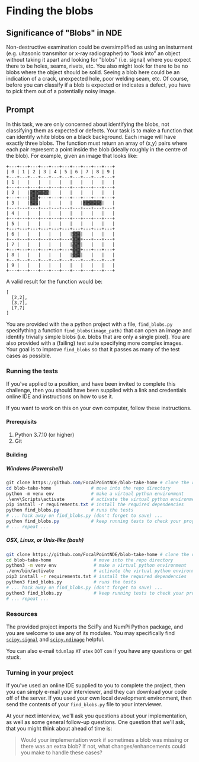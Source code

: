 # Finding the blobs

## Significance of "Blobs" in NDE

Non-destructive examination could be oversimplified as using an insturment
(e.g. ultasonic transmitor or x-ray radiographer) to "look into" an object
without taking it apart and looking for "blobs" (i.e. signal) where you expect
there to be holes, seams, rivets, etc. You also might look for there to be no
blobs where the object should be solid. Seeing a blob here could be an
indication of a crack, unexpected hole, poor welding seam, etc. Of course,
before you can classify if a blob is expected or indicates a defect, you have
to pick them out of a potentially noisy image.

## Prompt

In this task, we are only concerned about identifying the blobs, not
classifying them as expected or defects. Your task is to make a function that
can identify white blobs on a black background. Each image will have exactly
three blobs. The function must return an array of (x,y) pairs where each pair
represent a point inside the blob (ideally roughly in the centre of the blob).
For example, given an image that looks like:

```
+---+---+---+---+---+---+---+---+---+---+
| 0 | 1 | 2 | 3 | 4 | 5 | 6 | 7 | 8 | 9 |
+---+---+---+---+---+---+---+---+---+---+
| 1 |   |   |   |   |   |   |   |   |   |
+---+---+---+---+---+---+---+---+---+---+
| 2 |   |▓▓▓▓▓▓▓|   |   |   |   |   |   |
+---+---|▓▓▓+---+---+---+---+---+---+---+
| 3 |   |▓▓▓|   |   |   |   |▓▓▓▓▓▓▓|   |
+---+---+---+---+---+---+---+---+---+---+
| 4 |   |   |   |   |   |   |   |   |   |
+---+---+---+---+---+---+---+---+---+---+
| 5 |   |   |   |   |   |   |   |   |   |
+---+---+---+---+---+---+---+---+---+---+
| 6 |   |   |   |   |   |▓▓▓|   |   |   |
+---+---+---+---+---+---+▓▓▓+---+---+---+
| 7 |   |   |   |   |   |▓▓▓|   |   |   |
+---+---+---+---+---+---+▓▓▓+---+---+---+
| 8 |   |   |   |   |   |▓▓▓|   |   |   |
+---+---+---+---+---+---+---+---+---+---+
| 9 |   |   |   |   |   |   |   |   |   |
+---+---+---+---+---+---+---+---+---+---+
```

A valid result for the function would be:
```
[
  [2,2],
  [3,7],
  [7,7]
]
```

You are provided with the a python project with a file, `find_blobs.py`
specifything a function `find_blobs(image_path)` that can open an image and
identify trivially simple blobs (i.e. blobs that are only a single pixel). You
are also provided with a (failing) test suite specifying more complex images.
Your goal is to improve `find_blobs` so that it passes as many of the test cases
as possible.

### Running the tests

If you've applied to a position, and have been invited to complete this
challenge, then you should have been supplied with a link and credentials
online IDE and instructions on how to use it.

If you want to work on this on your own computer, follow these instructions.

#### Prerequisits
1. Python 3.7.10 (or higher)
1. Git

#### Building
##### Windows (Powershell)
```ps1
git clone https://github.com/FocalPointNDE/blob-take-home # clone the repo
cd blob-take-home               # move into the repo directory
python -m venv env              # make a virtual python environment
.\env\Scripts\activate          # activate the virtual python environment
pip install -r requirements.txt # install the required dependencies
python find_blobs.py            # runs the tests
# ... hack away on find_blobs.py (don't forget to save) ...
python find_blobs.py            # keep running tests to check your progress
# ... repeat ...
```

##### OSX, Linux, or Unix-like (bash)
```bash
git clone https://github.com/FocalPointNDE/blob-take-home # clone the repo
cd blob-take-home                # move into the repo directory
python3 -m venv env              # make a virtual python environment
./env/bin/activate               # activate the virtual python environment
pip3 install -r requirements.txt # install the required dependencies
python3 find_blobs.py            # runs the tests
# ... hack away on find_blobs.py (don't forget to save) ...
python3 find_blobs.py            # keep running tests to check your progress
# ... repeat ...
```

### Resources

The provided project imports the SciPy and NumPi Python package, and you
are welcome to use any of its modules. You may specifically find
[`scipy.signal`](https://docs.scipy.org/doc/scipy/reference/signal.html) and
[`scipy.ndimage`](https://docs.scipy.org/doc/scipy/reference/ndimage.html)
helpful.

You can also e-mail `tdunlap` `AT` `utex` `DOT` `com` if you have any questions
or get stuck.

### Turning in your project

If you've used an online IDE supplied to you to complete the project, then you
can simply e-mail your interviewer, and they can download your code off of the
server. If you used your own local development environment, then send the
contents of your `find_blobs.py` file to your interviewer.

At your next interview, we'll ask you questions about your implementation, as
well as some general follow-up questions. One question that we'll ask, that you
might think about ahead of time is:

> Would your implementation work if sometimes a blob was missing or there was an
> extra blob? If not, what changes/enhancements could you make to handle these
> cases?